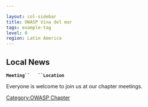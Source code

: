 ```yaml
---

layout: col-sidebar
title: OWASP Vina del mar
tags: example-tag
level: 0
region: Latin America
---
```


## Local News

**`Meeting``   ``Location`**

Everyone is welcome to join us at our chapter meetings.

[Category:OWASP Chapter](Category:OWASP_Chapter "wikilink")

